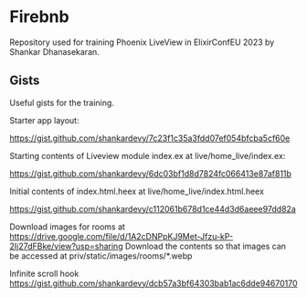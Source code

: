 # Firebnb

Repository used for training Phoenix LiveView in ElixirConfEU 2023 by Shankar Dhanasekaran.


## Gists
Useful gists for the training.

Starter app layout:

https://gist.github.com/shankardevy/7c23f1c35a3fdd07ef054bfcba5cf60e

Starting contents of Liveview module index.ex at live/home_live/index.ex:

https://gist.github.com/shankardevy/6dc03bf1d8d7824fc066413e87af811b

Initial contents of index.html.heex at live/home_live/index.html.heex

https://gist.github.com/shankardevy/c112061b678d1ce44d3d6aeee97dd82a

Download images for rooms at https://drive.google.com/file/d/1A2cDNPpKJ9Met-Jfzu-kP-2Ij27dFBke/view?usp=sharing
Download the contents so that images can be accessed at priv/static/images/rooms/*.webp

Infinite scroll hook
https://gist.github.com/shankardevy/dcb57a3bf64303bab1ac6dde94670170



